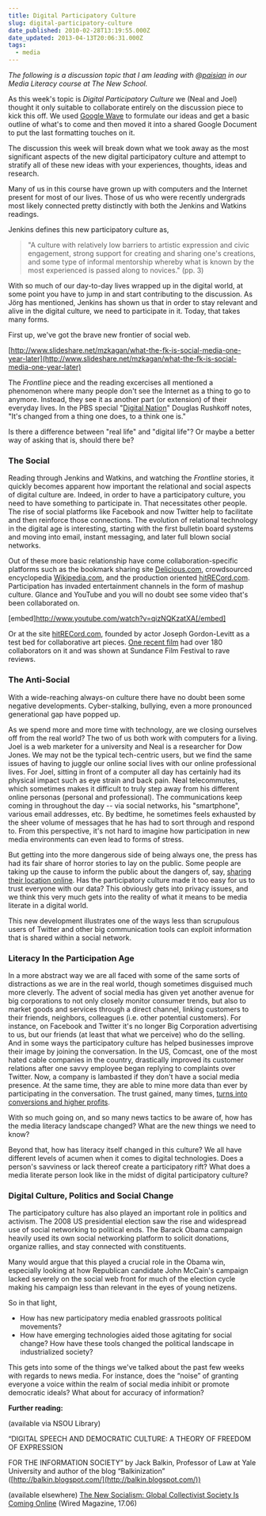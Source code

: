```yaml
---
title: Digital Participatory Culture
slug: digital-participatory-culture
date_published: 2010-02-28T13:19:55.000Z
date_updated: 2013-04-13T20:06:31.000Z
tags:
  - media
---
```


*The following is a discussion topic that I am leading with @[paisian](http://twitter.com/paisian) in our Media Literacy course at The New School.*

As this week's topic is *Digital Participatory Culture* we (Neal and Joel) thought it only suitable to collaborate entirely on the discussion piece to kick this off. We used [Google Wave](http://wave.google.com) to formulate our ideas and get a basic outline of what's to come and then moved it into a shared Google Document to put the last formatting touches on it.

The discussion this week will break down what we took away as the most significant aspects of the new digital participatory culture and attempt to stratify all of these new ideas with your experiences, thoughts, ideas and research.

Many of us in this course have grown up with computers and the Internet present for most of our lives. Those of us who were recently undergrads most likely connected pretty distinctly with both the Jenkins and Watkins readings.

Jenkins defines this new participatory culture as,

> "A culture with relatively low barriers to artistic expression and civic engagement, strong support for creating and sharing one's creations, and some type of informal mentorship whereby what is known by the most experienced is passed along to novices."
> (pp. 3)

With so much of our day-to-day lives wrapped up in the digital world, at some point you have to jump in and start contributing to the discussion. As Jörg has mentioned, Jenkins has shown us that in order to stay relevant and alive in the digital culture, we need to participate in it. Today, that takes many forms.

First up, we've got the brave new frontier of social web.

[http://www.slideshare.net/mzkagan/what-the-fk-is-social-media-one-year-later](http://www.slideshare.net/mzkagan/what-the-fk-is-social-media-one-year-later)

The *Frontline* piece and the reading excercises all mentioned a phenomenon where many people don't see the Internet as a thing to go to anymore. Instead, they see it as another part (or extension) of their everyday lives. In the PBS special "[Digital Nation](http://www.pbs.org/wgbh/pages/frontline/digitalnation/)" Douglas Rushkoff notes, "It's changed from a thing one does, to a think one is."

Is there a difference between "real life" and "digital life"? Or maybe a better way of asking that is, should there be?

### The Social

Reading through Jenkins and Watkins, and watching the *Frontline* stories, it quickly becomes apparent how important the relational and social aspects of digital culture are. Indeed, in order to have a participatory culture, you need to have something to participate in. That necessitates other people. The rise of social platforms like Facebook and now Twitter help to facilitate and then reinforce those connections. The evolution of relational technology in the digital age is interesting, starting with the first bulletin board systems and moving into email, instant messaging, and later full blown social networks.

Out of these more basic relationship have come collaboration-specific platforms such as the bookmark sharing site [Delicious.com](http://Delicious.com/), crowdsourced encyclopedia [Wikipedia.com](http://Wikipedia.com/), and the production oriented [hitRECord.com](http://hitRECord.com/). Participation has invaded entertainment channels in the form of mashup culture. Glance and YouTube and you will no doubt see some video that's been collaborated on.

[embed]http://www.youtube.com/watch?v=qizNQKzatXA[/embed]

Or at the site [hitRECord.com](http://hitRECord.com/), founded by actor Joseph Gordon-Levitt as a test bed for collaborative art pieces. [One recent film](http://hitrecord.org/records/40939) had over 180 collaborators on it and was shown at Sundance Film Festival to rave reviews.

### The Anti-Social

With a wide-reaching always-on culture there have no doubt been some negative developments. Cyber-stalking, bullying, even a more pronounced generational gap have popped up.

As we spend more and more time with technology, are we closing ourselves off from the real world? The two of us both work with computers for a living. Joel is a web marketer for a university and Neal is a researcher for Dow Jones. We may not be the typical tech-centric users, but we find the same issues of having to juggle our online social lives with our online professional lives. For Joel, sitting in front of a computer all day has certainly had its physical impact such as eye strain and back pain. Neal telecommutes, which sometimes makes it difficult to truly step away from his different online personas (personal and professional). The communications keep coming in throughout the day -- via social networks, his "smartphone", various email addresses, etc. By bedtime, he sometimes feels exhausted by the sheer volume of messages that he has had to sort through and respond to. From this perspective, it's not hard to imagine how participation in new media environments can even lead to forms of stress.

But getting into the more dangerous side of being always one, the press has had its fair share of horror stories to lay on the public. Some people are taking up the cause to inform the public about the dangers of, say, [sharing their location online](http://www.google.com/hostednews/ap/article/ALeqM5jDX-JoNb1aLiwYk-MbUsBzCHMUFAD9E32QTG0). Has the participatory culture made it too easy for us to trust everyone with our data? This obviously gets into privacy issues, and we think this very much gets into the reality of what it means to be media literate in a digital world.

This new development illustrates one of the ways less than scrupulous users of Twitter and other big communication tools can exploit information that is shared within a social network.

### Literacy In the Participation Age

In a more abstract way we are all faced with some of the same sorts of distractions as we are in the real world, though sometimes disguised much more cleverly. The advent of social media has given yet another avenue for big corporations to not only closely monitor consumer trends, but also to market goods and services through a direct channel, linking customers to their friends, neighbors, colleagues (i.e. other potential customers). For instance, on Facebook and Twitter it's no longer Big Corporation advertising to us, but our friends (at least that what we perceive) who do the selling. And in some ways the participatory culture has helped businesses improve their image by joining the conversation. In the US, Comcast, one of the most hated cable companies in the country, drastically improved its customer relations after one savvy employee began replying to complaints over Twitter. Now, a company is lambasted if they don't have a social media presence. At the same time, they are able to mine more data than ever by participating in the conversation. The trust gained, many times, [turns into conversions and higher profits](http://finance.yahoo.com/news/Soothing-Consumers-On-Social-ibd-25840785.html?x=0&amp;.v=1).

With so much going on, and so many news tactics to be aware of, how has the media literacy landscape changed? What are the new things we need to know?

Beyond that, how has literacy itself changed in this culture? We all have different levels of acumen when it comes to digital technologies. Does a person's savviness or lack thereof create a participatory rift? What does a media literate person look like in the midst of digital participatory culture?

### Digital Culture, Politics and Social Change

The participatory culture has also played an important role in politics and activism. The 2008 US presidential election saw the rise and widespread use of social networking to political ends. The Barack Obama campaign heavily used its own social networking platform to solicit donations, organize rallies, and stay connected with constituents.

Many would argue that this played a crucial role in the Obama win, especially looking at how Republican candidate John McCain's campaign lacked severely on the social web front for much of the election cycle making his campaign less than relevant in the eyes of young netizens.

So in that light,

- How has new participatory media enabled grassroots political movements?
- How have emerging technologies aided those agitating for social change? How have these tools changed the political landscape in industrialized society?

This gets into some of the things we've talked about the past few weeks with regards to news media. For instance, does the “noise” of granting everyone a voice within the realm of social media inhibit or promote democratic ideals? What about for accuracy of information?

**Further reading:**

(available via NSOU Library)

“DIGITAL SPEECH AND DEMOCRATIC CULTURE: A THEORY OF FREEDOM OF EXPRESSION

FOR THE INFORMATION SOCIETY” by Jack Balkin, Professor of Law at Yale University and author of the blog “Balkinization” ([http://balkin.blogspot.com/](http://balkin.blogspot.com/))

(available elsewhere)
[The New Socialism: Global Collectivist Society Is Coming Online](http://www.wired.com/culture/culturereviews/magazine/17-06/nep_newsocialism?currentPage=all) (Wired Magazine, 17.06)
